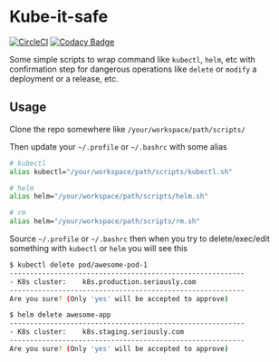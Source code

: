 # Kube-it-safe

[![CircleCI](https://circleci.com/gh/ralavay/k8s-safety.svg?style=svg)](https://circleci.com/gh/ralavay/k8s-safety)
[![Codacy Badge](https://api.codacy.com/project/badge/Grade/67934c32a15a4bc79afb40d0584fcc5e)](https://app.codacy.com/app/ralavay/k8s-safety?utm_source=github.com&utm_medium=referral&utm_content=ralavay/k8s-safety&utm_campaign=Badge_Grade_Dashboard)

Some simple scripts to wrap command like `kubectl`, `helm`, etc with confirmation step for dangerous operations like `delete` or `modify` a deployment or a release, etc.

## Usage

Clone the repo somewhere like `/your/workspace/path/scripts/`

Then update your `~/.profile` or `~/.bashrc` with some alias

```bash
# kubectl
alias kubectl="/your/workspace/path/scripts/kubectl.sh"

# helm
alias helm="/your/workspace/path/scripts/helm.sh"

# rm
alias helm="/your/workspace/path/scripts/rm.sh"
```

Source `~/.profile` or `~/.bashrc` then when you try to delete/exec/edit something with `kubectl` or `helm` you will see this

```bash
$ kubectl delete pod/awesome-pod-1
----------------------------------------------------------
- K8s cluster:    k8s.production.seriously.com
----------------------------------------------------------
Are you sure? (Only 'yes' will be accepted to approve)
```

```bash
$ helm delete awesome-app
----------------------------------------------------------
- K8s cluster:    k8s.staging.seriously.com
----------------------------------------------------------
Are you sure? (Only 'yes' will be accepted to approve)
```

